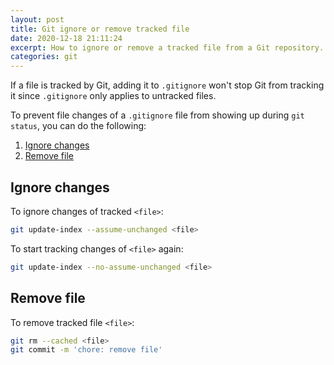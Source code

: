 ```yaml
---
layout: post
title: Git ignore or remove tracked file
date: 2020-12-18 21:11:24
excerpt: How to ignore or remove a tracked file from a Git repository.
categories: git
---
```


If a file is tracked by Git, adding it to `.gitignore` won't stop Git from tracking it since `.gitignore` only applies to untracked files.

To prevent file changes of a `.gitignore` file from showing up during `git status`, you can do the following:

1. [Ignore changes](#ignore-changes)
2. [Remove file](#remove-file)

## Ignore changes

To ignore changes of tracked `<file>`:

```sh
git update-index --assume-unchanged <file>
```

To start tracking changes of `<file>` again:

```sh
git update-index --no-assume-unchanged <file>
```

## Remove file

To remove tracked file `<file>`:

```sh
git rm --cached <file>
git commit -m 'chore: remove file'
```
